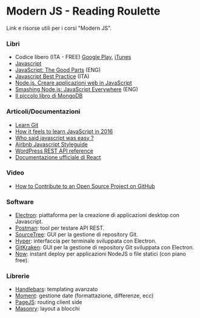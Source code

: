 # Modern JS - Reading Roulette
Link e risorse utili per i corsi "Modern JS".

### Libri
- Codice libero (ITA - FREE) [Google Play](https://play.google.com/store/books/details/Sam_Williams_Codice_Libero_Free_as_in_Freedom?id=1lloCtR6pgsC), [iTunes](https://itunes.apple.com/it/book/codice-libero-free-as-in-freedom/id588162095?mt=11)
- [Javascript](https://www.ibs.it/javascript-libro-kevin-yank-cameron-adams/e/9788850327577)
- [JavaScript: The Good Parts](https://www.amazon.com/JavaScript-Good-Parts-Douglas-Crockford/dp/0596517742) (ENG)
- [Javascript Best Practice](https://www.ibs.it/javascript-best-practices-libro-vari/e/9788866043164) (ITA)
- [Node.js. Creare applicazioni web in JavaScript](https://www.ibs.it/nodejs-creare-applicazioni-web-in-libro-marc-wandschneider/e/9788850332267)
- [Smashing Node.js: JavaScript Everywhere](https://www.amazon.com/Smashing-Node-js-JavaScript-Everywhere-Magazine/dp/1119962595) (ENG)
- [Il piccolo libro di MongoDB](https://nicolaiarocci.com/il-piccolo-libro-di-mongodb-edizione-italiana/)

### Articoli/Documentazioni
- [Learn Git](https://try.github.io/levels/1/challenges/1)
- [How it feels to learn JavaScript in 2016](https://hackernoon.com/how-it-feels-to-learn-javascript-in-2016-d3a717dd577f#.rdypazsgs)
- [Who said javascript was easy ?](https://hackernoon.com/who-said-javascript-easy-f4a1d5b399b8#.2vse647e5)
- [Airbnb Javascript Styleguide](https://github.com/airbnb/javascript)
- [WordPress REST API reference](https://developer.wordpress.org/rest-api/reference/)
- [Documentazione ufficiale di React](https://facebook.github.io/react/docs/hello-world.html)

### Video
- [How to Contribute to an Open Source Project on GitHub](https://egghead.io/courses/how-to-contribute-to-an-open-source-project-on-github)

### Software
- [Electron](http://electron.atom.io/): piattaforma per la creazione di applicazioni desktop con Javascript.
- [Postman](https://www.getpostman.com/): tool per testare API REST.
- [SourceTree](https://www.sourcetreeapp.com/): GUI per la gestione di repository Git.
- [Hyper](http://hyperterm.org/): interfaccia per terminale sviluppata con Electron.
- [GitKraken](https://www.gitkraken.com/): GUI per la gestione di repository Git sviluppata con Electron.
- [Now](https://zeit.co/now): instant deploy per applicazioni NodeJS o file statici (con piano free).

### Librerie
- [Handlebars](http://handlebarsjs.com/): templating avanzato
- [Moment](http://momentjs.com/): gestione date (formattazione, differenze, ecc)
- [PageJS](https://visionmedia.github.io/page.js/): routing client side
- [Masonry](http://masonry.desandro.com/): layout a blocchi
